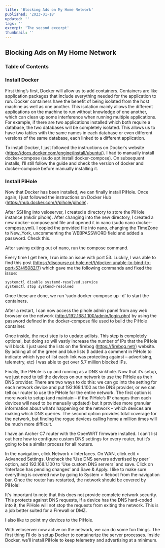 ```yaml
---
title: 'Blocking Ads on My Home Network'
published: '2023-01-18'
updated: ''
tags: ''
excerpt: 'The second excerpt'
thumbnail: ''
---
```


## Blocking Ads on My Home Network

### Table of Contents

### Install Docker

First thing’s first, Docker will allow us to add containers. Containers are like application packages that include everything needed for the application to run. Docker containers have the benefit of being isolated from the host machine as well as one another. This isolation mainly allows the different applications on the machine to run without knowledge of one another, which can clean up some interference when running multiple applications. For example, if there are two applications installed which both require a database, the two databases will be completely isolated. This allows us to have two tables with the same names in each database or even different versions of the same database, each linked to a different application.

To install Docker, I just followed the instructions on Docker’s website (https://docs.docker.com/engine/install/ubuntu/). I had to manually install docker-compose (sudo apt install docker-compose). On subsequent installs, I’ll still follow the guide and check the version of docker and docker-compose before manually installing it. 

### Install PiHole

Now that Docker has been installed, we can finally install PiHole. Once again, I just followed the instructions on Docker Hub (https://hub.docker.com/r/pihole/pihole). 

After SSHing into veloserver, I created a directory to store the PiHole instance (mkdir pihole). After changing into the new directory, I created a new docker-compose.yml file and opened it in nano (sudo nano docker-compose.yml). I copied the provided file into nano, changing the TimeZone to New_York, uncommenting the WEBPASSWORD field and added a password. Check this. 

After saving exiting out of nano, run the compose command.

Every time I get here, I run into an issue with port 53. Luckily, I was able to find this post (https://discourse.pi-hole.net/t/docker-unable-to-bind-to-port-53/45082/7) which gave me the following commands and fixed the issue:

```
systemctl disable systemd-resolved.service
systemctl stop systemd-resolved
```

Once these are done, we run ‘sudo docker-compose up -d’ to start the containers. 

After a restart, I can now access the pihole admin panel from any web browser on the network (http://192.168.1.100/admin/login.php) by using the password defined in the docker-compose file used to build the PiHole container. 

Once inside, the next step is to update adlists. This step is completely optional, but doing so will vastly increase the number of IPs that the PiHole will block. I just used the lists on the firebog (https://firebog.net/) website. By adding all of the green and blue lists (I added a comment in PiHole to indicate which type of list each link was protecting against – advertising, telemetry, etc) I was able to get over 5.7 million blocked IPs. 

Finally, the PiHole is up and running as a DNS sinkhole. Now that it’s setup, we just need to tell the devices on our network to use the PiHole as their DNS provider. There are two ways to do this: we can go into the setting for each network device and put 192.168.1.100 as the DNS provider, or we can tell our router to use the PiHole for the entire network. The first option is more work to setup (and maintain – if the PiHole’s IP changes then each devices will need to be manually updated) but it provides more granular information about what’s happening on the network – which devices are making which DNS queries. The second option provides total coverage for the network, but finding the rogue devices calling home a million times will be much more difficult. 

I have an Archer C7 router with the OpenWRT firmware installed. I can’t list out here how to configure custom DNS settings for every router, but it’s going to be a similar process for all routers. 

In the navigation, click Network > Interfaces. On WAN, click edit > Advanced Settings. Uncheck the ‘Use DNS servers advertised by peer’ option, add 192.168.1.100 to ‘Use custom DNS servers’ and save. Click on ‘Interface has pending changes’ and Save & Apply. I like to make sure everything is covered now by going to System > Reboot from the navigation bar. Once the router has restarted, the network should be covered by PiHole! 

It's important to note that this does not provide complete network security. This protects against DNS requests, if a device has the DNS hard-coded into it, the PiHole will not stop the requests from exiting the network. This is a job better suited for a Firewall or DMZ. 

I also like to point my devices to the PiHole. 











With veloserver now active on the network, we can do some fun things. The first thing I’ll do is setup Docker to containerize the server processes. Inside Docker, we’ll install PiHole to keep telemetry and advertising at a minimum. 
